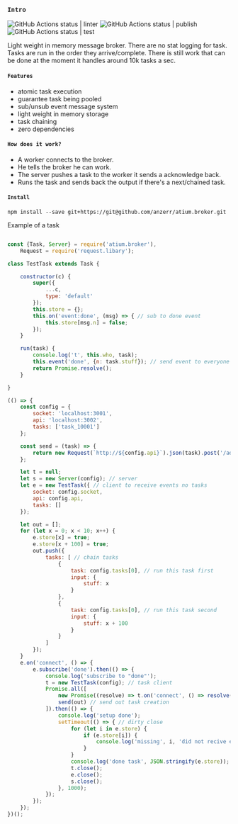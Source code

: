 
### `Intro`
![GitHub Actions status | linter](https://github.com/anzerr/atium.broker/workflows/linter/badge.svg)
![GitHub Actions status | publish](https://github.com/anzerr/atium.broker/workflows/publish/badge.svg)
![GitHub Actions status | test](https://github.com/anzerr/atium.broker/workflows/test/badge.svg)

Light weight in memory message broker. There are no stat logging for task. Tasks are run
in the order they arrive/complete. There is still work that can be done at the moment it handles around 10k tasks a sec.

#### `Features`
- atomic task execution
- guarantee task being pooled
- sub/unsub event message system
- light weight in memory storage
- task chaining
- zero dependencies

#### `How does it work?`
- A worker connects to the broker.
- He tells the broker he can work.
- The server pushes a task to the worker it sends a acknowledge back.
- Runs the task and sends back the output if there's a next/chained task.

#### `Install`
```
npm install --save git+https://git@github.com/anzerr/atium.broker.git
```

Example of a task
``` javascript

const {Task, Server} = require('atium.broker'),
	Request = require('request.libary');

class TestTask extends Task {

	constructor(c) {
		super({
			...c,
			type: 'default'
		});
		this.store = {};
		this.on('event:done', (msg) => { // sub to done event
			this.store[msg.n] = false;
		});
	}

	run(task) {
		console.log('t', this.who, task);
		this.event('done', {n: task.stuff}); // send event to everyone execpt me
		return Promise.resolve();
	}

}

(() => {
	const config = {
		socket: 'localhost:3001',
		api: 'localhost:3002',
		tasks: ['task_10001']
	};

	const send = (task) => {
		return new Request(`http://${config.api}`).json(task).post('/add');
	};

	let t = null;
	let s = new Server(config); // server
	let e = new TestTask({ // client to receive events no tasks
		socket: config.socket,
		api: config.api,
		tasks: []
	});

	let out = [];
	for (let x = 0; x < 10; x++) {
		e.store[x] = true;
		e.store[x + 100] = true;
		out.push({
			tasks: [ // chain tasks
				{
					task: config.tasks[0], // run this task first
					input: {
						stuff: x
					}
				},
				{
					task: config.tasks[0], // run this task second
					input: {
						stuff: x + 100
					}
				}
			]
		});
	}
	e.on('connect', () => {
		e.subscribe('done').then(() => {
			console.log('subscribe to "done"');
			t = new TestTask(config); // task client
			Promise.all([
				new Promise((resolve) => t.on('connect', () => resolve())), // wait for client to connect
				send(out) // send out task creation
			]).then(() => {
				console.log('setup done');
				setTimeout(() => { // dirty close
					for (let i in e.store) {
						if (e.store[i]) {
							console.log('missing', i, 'did not recive event');
						}
					}
					console.log('done task', JSON.stringify(e.store));
					t.close();
					e.close();
					s.close();
				}, 1000);
			});
		});
	});
})();

````